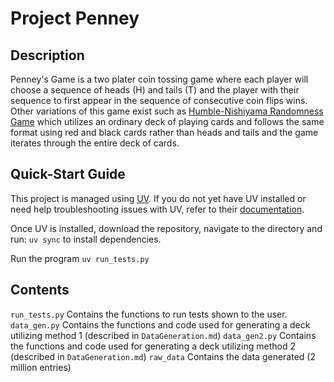 # Project Penney

## Description

Penney's Game is a two plater coin tossing game where each player will choose a sequence of heads (H) and tails (T) and the player with their sequence to first appear in the sequence of consecutive coin flips wins. Other variations of this game exist such as [Humble-Nishiyama Randomness Game](https://mathwo.github.io/assets/files/penney_game/humble-nishiyama_randomness_game-a_new_variation_on_penneys_coin_game.pdf)  which utilizes an ordinary deck of playing cards and follows the same format using red and black cards rather than heads and tails and the game iterates through the entire deck of cards.

## Quick-Start Guide

This project is managed using [UV](https://docs.astral.sh/uv/). If you do not yet have UV installed or need help troubleshooting issues with UV, refer to their [documentation](https://docs.astral.sh/uv/getting-started/features/). 

Once UV is installed, download the repository, navigate to the directory and run: `uv sync` to install dependencies.

Run the program
`uv run_tests.py`

## Contents
`run_tests.py` Contains the functions to run tests shown to the user.
`data_gen.py` Contains the functions and code used for generating a deck utilizing method 1 (described in `DataGeneration.md`)
`data_gen2.py` Contains the functions and code used for generating a deck utilizing method 2 (described in `DataGeneration.md`)
`raw_data` Contains the data generated (2 million entries)
